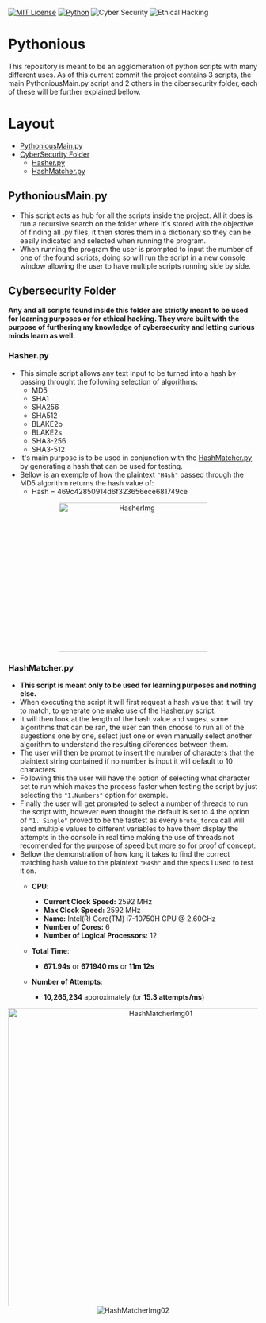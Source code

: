 [![MIT License](https://img.shields.io/badge/License-MIT-red.svg)](https://choosealicense.com/licenses/mit/)
[![Python](https://img.shields.io/badge/Python-3.12-blue)](https://choosealicense.com/licenses)
![Cyber Security](https://img.shields.io/badge/Cyber%20Security-yellow)
![Ethical Hacking](https://img.shields.io/badge/Ethical%20Hacking-lightblue)

# Pythonious
This repository is meant to be an agglomeration of python scripts with many different uses.
As of this current commit the project contains 3 scripts, the main PythoniousMain.py script and 2 others in the cibersecurity folder, each of these will be further explained bellow.

# Layout
- [PythoniousMain.py](#pythoniousmainpy)
- [CyberSecurity Folder](#cybersecurity-folder)
  - [Hasher.py](#hasherpy)
  - [HashMatcher.py](#hashmatcherpy)


## PythoniousMain.py
- This script acts as hub for all the scripts inside the project. All it does is run a recursive search on the folder where it's stored with the objective of finding all .py files, it then stores them in a dictionary so they can be easily indicated and selected when running the program.
- When running the program the user is prompted to input the number of one of the found scripts, doing so will run the script in a new console window allowing the user to have multiple scripts running side by side.
  
## Cybersecurity Folder
**Any and all scripts found inside this folder are strictly meant to be used for learning purposes or for ethical hacking. They were built with the purpose of furthering my knowledge of cybersecurity and letting curious minds learn as well.**

### Hasher.py
- This simple script allows any text input to be turned into a hash by passing throught the following selection of algorithms:
    - MD5
    - SHA1
    - SHA256
    - SHA512
    - BLAKE2b
    - BLAKE2s
    - SHA3-256
    - SHA3-512
- It's main purpose is to be used in conjunction with the [HashMatcher.py](#hashmatcherpy) by generating a hash that can be used for testing.
- Bellow is an exemple of how the plaintext `"H4sh"` passed through the MD5 algorithm returns the hash value of:
  - Hash = 469c42850914d6f323656ece681749ce
  
<div align="center">
 <img src="https://github.com/user-attachments/assets/65d78b54-ebd5-4da8-ad45-904124333ea0" alt="HasherImg" height="300"/>
</div>

### HashMatcher.py
- **This script is meant only to be used for learning purposes and nothing else.**
- When executing the script it will first request a hash value that it will try to match, to generate one make use of the [Hasher.py](#hasherpy) script.
- It will then look at the length of the hash value and sugest some algorithms that can be ran, the user can then choose to run all of the sugestions one by one, select just one or even manually select another algorithm to understand the resulting diferences between them.
- The user will then be prompt to insert the number of characters that the plaintext string contained if no number is input it will default to 10 characters.
- Following this the user will have the option of selecting what character set to run which makes the process faster when testing the script by just selecting the `"1.Numbers"` option for exemple.
- Finally the user will get prompted to select a number of threads to run the script with, however even thought the default is set to 4 the option of `"1. Single"` proved to be the fastest as every `brute_force` call will send multiple values to different variables to have them display the attempts in the console in real time making the use of threads not recomended for the purpose of speed but more so for proof of concept.
- Bellow the demonstration of how long it takes to find the correct matching hash value to the plaintext `"H4sh"` and the specs i used to test it on.
  - **CPU**:   
    - **Current Clock Speed:** 2592 MHz
    - **Max Clock Speed:** 2592 MHz
    - **Name:** Intel(R) Core(TM) i7-10750H CPU @ 2.60GHz
    - **Number of Cores:** 6
    - **Number of Logical Processors:** 12
    
  - **Total Time**:
    - **671.94s** or **671940 ms** or **11m 12s**
    
  - **Number of Attempts**:
    - **10,265,234** approximately (or **15.3 attempts/ms**)
  


  
<div align="center">
  <img src="https://github.com/user-attachments/assets/002c0d95-5c6f-46c2-b2ee-1bd93783e2d6" alt="HashMatcherImg01" height="600"/>
  <img src="https://github.com/user-attachments/assets/11c2a591-4c03-4968-ae92-ff2fbc95a7ac" alt="HashMatcherImg02"/>
</div>
